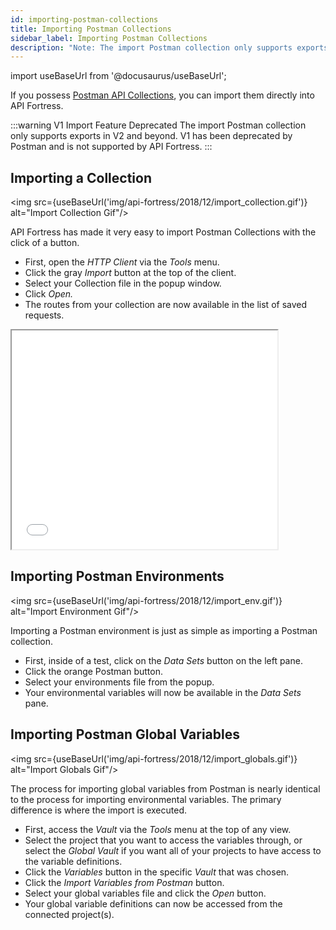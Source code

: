 ```yaml
---
id: importing-postman-collections
title: Importing Postman Collections
sidebar_label: Importing Postman Collections
description: "Note: The import Postman collection only supports exports in V2 and beyond. V1 has been deprecated by Postman and is not supported by API Fortress."
---
```


import useBaseUrl from '@docusaurus/useBaseUrl';

If you possess [Postman API Collections](https://www.postman.com/collection/), you can import them directly into API Fortress.

:::warning V1 Import Feature Deprecated 
The import Postman collection only supports exports in V2 and beyond. V1 has been deprecated by Postman and is not supported by API Fortress.
:::

## Importing a Collection

<img src={useBaseUrl('img/api-fortress/2018/12/import_collection.gif')} alt="Import Collection Gif"/>

API Fortress has made it very easy to import Postman Collections with the click of a button.

- First, open the _HTTP Client_ via the _Tools_ menu.
- Click the gray _Import_ button at the top of the client.
- Select your Collection file in the popup window.
- Click _Open._
- The routes from your collection are now available in the list of saved requests.

<iframe src="//player.vimeo.com/video/361169979?title=0&amp;byline=0&amp;portrait=0&amp;color=8dc7dc" width="425" height="350" allowfullscreen="allowfullscreen"></iframe>

## Importing Postman Environments

<img src={useBaseUrl('img/api-fortress/2018/12/import_env.gif')} alt="Import Environment Gif"/>

Importing a Postman environment is just as simple as importing a Postman collection.

- First, inside of a test, click on the _Data Sets_ button on the left pane.
- Click the orange Postman button.
- Select your environments file from the popup.
- Your environmental variables will now be available in the _Data Sets_ pane.

## Importing Postman Global Variables

<img src={useBaseUrl('img/api-fortress/2018/12/import_globals.gif')} alt="Import Globals Gif"/>

The process for importing global variables from Postman is nearly identical to the process for importing environmental variables. The primary difference is where the import is executed.

- First, access the _Vault_ via the _Tools_ menu at the top of any view.
- Select the project that you want to access the variables through, or select the _Global Vault_ if you want all of your projects to have access to the variable definitions.
- Click the _Variables_ button in the specific _Vault_ that was chosen.
- Click the _Import Variables from Postman_ button.
- Select your global variables file and click the _Open_ button.
- Your global variable definitions can now be accessed from the connected project(s).